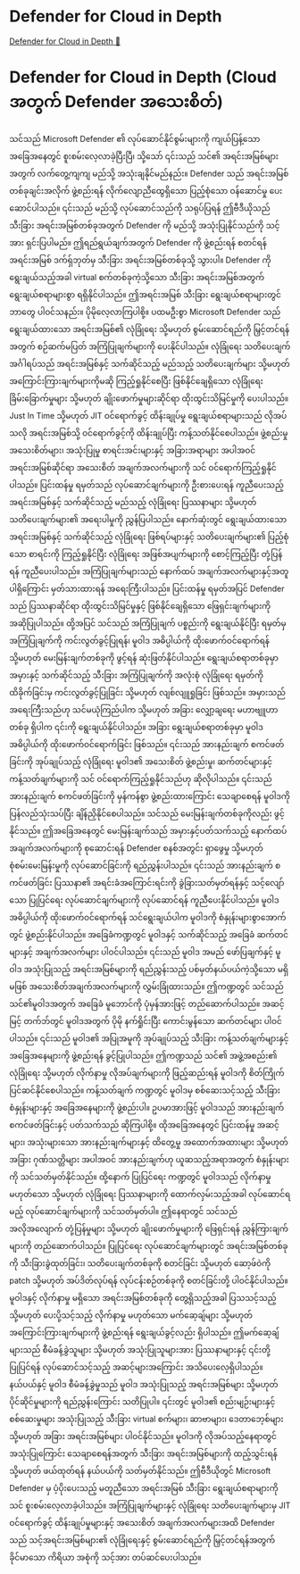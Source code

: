 # Defender for Cloud in Depth

[Defender for Cloud in Depth 🔗](https://www.coursera.org/learn/microsoft-sc-900-exam-preparation-and-practice/lecture/x7Jwo/defender-for-cloud-in-depth)

# Defender for Cloud in Depth (Cloud အတွက် Defender အသေးစိတ်)

သင်သည် Microsoft Defender ၏ လုပ်ဆောင်နိုင်စွမ်းများကို ကျယ်ပြန့်သော အခြေအနေတွင် စူးစမ်းလေ့လာခဲ့ပြီးပြီ၊ သို့သော် ၎င်းသည် သင်၏ အရင်းအမြစ်များအတွက် လက်တွေ့ကျကျ မည်သို့ အသုံးချနိုင်မည်နည်း။ Defender သည် အရင်းအမြစ်တစ်ခုချင်းအလိုက် ဖွဲ့စည်းရန် လိုက်လျောညီထွေရှိသော ပြည့်စုံသော ဝန်ဆောင်မှု ပေးဆောင်ပါသည်။ ၎င်းသည် မည်သို့ လုပ်ဆောင်သည်ကို သရုပ်ပြရန် ဤဗီဒီယိုသည် သီးခြား အရင်းအမြစ်တစ်ခုအတွက် Defender ကို မည်သို့ အသုံးပြုနိုင်သည်ကို သင့်အား ရှင်းပြပါမည်။ ဤရည်ရွယ်ချက်အတွက် Defender ကို ဖွဲ့စည်းရန် စတင်ရန် အရင်းအမြစ် ဒက်ရှ်ဘုတ်မှ သီးခြား အရင်းအမြစ်တစ်ခုသို့ သွားပါ။ Defender ကို ရွေးချယ်သည့်အခါ virtual စက်တစ်ခုကဲ့သို့သော သီးခြား အရင်းအမြစ်အတွက် ရွေးချယ်စရာများစွာ ရရှိနိုင်ပါသည်။ ဤအရင်းအမြစ် သီးခြား ရွေးချယ်စရာများတွင် ဘာတွေ ပါဝင်သနည်း။ ပိုမိုလေ့လာကြပါစို့။ ပထမဦးစွာ Microsoft Defender သည် ရွေးချယ်ထားသော အရင်းအမြစ်၏ လုံခြုံရေး သို့မဟုတ် စွမ်းဆောင်ရည်ကို မြှင့်တင်ရန်အတွက် စဉ်ဆက်မပြတ် အကြံပြုချက်များကို ပေးနိုင်ပါသည်။ လုံခြုံရေး သတိပေးချက် အင်္ဂါရပ်သည် အရင်းအမြစ်နှင့် သက်ဆိုင်သည့် မည်သည့် သတိပေးချက်များ သို့မဟုတ် အကြောင်းကြားချက်များကိုမဆို ကြည့်ရှုနိုင်စေပြီး ဖြစ်နိုင်ချေရှိသော လုံခြုံရေး ခြိမ်းခြောက်မှုများ သို့မဟုတ် ချိုးဖောက်မှုများဆိုင်ရာ ထိုးထွင်းသိမြင်မှုကို ပေးပါသည်။ Just In Time သို့မဟုတ် JIT ဝင်ရောက်ခွင့် ထိန်းချုပ်မှု ရွေးချယ်စရာများသည် လိုအပ်သလို အရင်းအမြစ်သို့ ဝင်ရောက်ခွင့်ကို ထိန်းချုပ်ပြီး ကန့်သတ်နိုင်စေပါသည်။ ဖွဲ့စည်းမှု အသေးစိတ်များ၊ အသုံးပြုမှု စာရင်းအင်းများနှင့် အခြားအရာများ အပါအဝင် အရင်းအမြစ်ဆိုင်ရာ အသေးစိတ် အချက်အလက်များကို သင် ဝင်ရောက်ကြည့်ရှုနိုင်ပါသည်။ ပြင်းထန်မှု ရမှတ်သည် လုပ်ဆောင်ချက်များကို ဦးစားပေးရန် ကူညီပေးသည့် အရင်းအမြစ်နှင့် သက်ဆိုင်သည့် မည်သည့် လုံခြုံရေး ပြဿနာများ သို့မဟုတ် သတိပေးချက်များ၏ အရေးပါမှုကို ညွှန်ပြပါသည်။ နောက်ဆုံးတွင် ရွေးချယ်ထားသော အရင်းအမြစ်နှင့် သက်ဆိုင်သည့် လုံခြုံရေး ဖြစ်ရပ်များနှင့် သတိပေးချက်များ၏ ပြည့်စုံသော စာရင်းကို ကြည့်ရှုနိုင်ပြီး လုံခြုံရေး အဖြစ်အပျက်များကို စောင့်ကြည့်ပြီး တုံ့ပြန်ရန် ကူညီပေးပါသည်။ အကြံပြုချက်များသည် နောက်ထပ် အချက်အလက်များနှင့်အတူ ပါရှိကြောင်း မှတ်သားထားရန် အရေးကြီးပါသည်။ ပြင်းထန်မှု ရမှတ်အပြင် Defender သည် ပြဿနာဆိုင်ရာ ထိုးထွင်းသိမြင်မှုနှင့် ဖြစ်နိုင်ချေရှိသော ဖြေရှင်းချက်များကို အဆိုပြုပါသည်။ ထို့အပြင် သင်သည် အကြံပြုချက် ပစ္စည်းကို ရွေးချယ်နိုင်ပြီး ရမှတ်မှ အကြံပြုချက်ကို ကင်းလွတ်ခွင့်ပြုရန်၊ မူဝါဒ အဓိပ္ပါယ်ကို ထိုးဖောက်ဝင်ရောက်ရန် သို့မဟုတ် မေးမြန်းချက်တစ်ခုကို ဖွင့်ရန် ဆုံးဖြတ်နိုင်ပါသည်။ ရွေးချယ်စရာတစ်ခုမှာ အမှားနှင့် သက်ဆိုင်သည့် သီးခြား အကြံပြုချက်ကို အလုံးစုံ လုံခြုံရေး ရမှတ်ကို ထိခိုက်ခြင်းမှ ကင်းလွတ်ခွင့်ပြုခြင်း သို့မဟုတ် လျစ်လျူရှုခြင်း ဖြစ်သည်။ အမှားသည် အရေးကြီးသည်ဟု သင်မယုံကြည်ပါက သို့မဟုတ် အခြား လျှော့ချရေး မဟာဗျူဟာတစ်ခု ရှိပါက ၎င်းကို ရွေးချယ်နိုင်ပါသည်။ အခြား ရွေးချယ်စရာတစ်ခုမှာ မူဝါဒ အဓိပ္ပါယ်ကို ထိုးဖောက်ဝင်ရောက်ခြင်း ဖြစ်သည်။ ၎င်းသည် အားနည်းချက် စကင်ဖတ်ခြင်းကို အုပ်ချုပ်သည့် လုံခြုံရေး မူဝါဒ၏ အသေးစိတ် ဖွဲ့စည်းမှု၊ ဆက်တင်များနှင့် ကန့်သတ်ချက်များကို သင် ဝင်ရောက်ကြည့်ရှုနိုင်သည်ဟု ဆိုလိုပါသည်။ ၎င်းသည် အားနည်းချက် စကင်ဖတ်ခြင်းကို မှန်ကန်စွာ ဖွဲ့စည်းထားကြောင်း သေချာစေရန် မူဝါဒကို ပြန်လည်သုံးသပ်ပြီး ချိန်ညှိနိုင်စေပါသည်။ သင်သည် မေးမြန်းချက်တစ်ခုကိုလည်း ဖွင့်နိုင်သည်။ ဤအခြေအနေတွင် မေးမြန်းချက်သည် အမှားနှင့်ပတ်သက်သည့် နောက်ထပ် အချက်အလက်များကို စုဆောင်းရန် Defender စနစ်အတွင်း ရှာဖွေမှု သို့မဟုတ် စုံစမ်းမေးမြန်းမှုကို လုပ်ဆောင်ခြင်းကို ရည်ညွှန်းပါသည်။ ၎င်းသည် အားနည်းချက် စကင်ဖတ်ခြင်း ပြဿနာ၏ အရင်းခံအကြောင်းရင်းကို ခွဲခြားသတ်မှတ်ရန်နှင့် သင့်လျော်သော ပြုပြင်ရေး လုပ်ဆောင်ချက်များကို လုပ်ဆောင်ရန် ကူညီပေးနိုင်ပါသည်။ မူဝါဒ အဓိပ္ပါယ်ကို ထိုးဖောက်ဝင်ရောက်ရန် သင်ရွေးချယ်ပါက မူဝါဒကို စံနှုန်းများစွာအောက်တွင် ဖွဲ့စည်းနိုင်ပါသည်။ အခြေခံကဏ္ဍတွင် မူဝါဒနှင့် သက်ဆိုင်သည့် အခြေခံ ဆက်တင်များနှင့် အချက်အလက်များ ပါဝင်ပါသည်။ ၎င်းသည် မူဝါဒ အမည် ဖော်ပြချက်နှင့် မူဝါဒ အသုံးပြုသည့် အရင်းအမြစ်များကို ရည်ညွှန်းသည့် ပစ်မှတ်နယ်ပယ်ကဲ့သို့သော မရှိမဖြစ် အသေးစိတ်အချက်အလက်များကို လွှမ်းခြုံထားသည်။ ဤကဏ္ဍတွင် သင်သည် သင်၏မူဝါဒအတွက် အခြေခံ မူဘောင်ကို ပုံမှန်အားဖြင့် တည်ဆောက်ပါသည်။ အဆင့်မြင့် တက်ဘ်တွင် မူဝါဒအတွက် ပိုမို နက်ရှိုင်းပြီး ကောင်းမွန်သော ဆက်တင်များ ပါဝင်ပါသည်။ ၎င်းသည် မူဝါဒ၏ အပြုအမူကို အုပ်ချုပ်သည့် သီးခြား ကန့်သတ်ချက်များနှင့် အခြေအနေများကို ဖွဲ့စည်းရန် ခွင့်ပြုပါသည်။ ဤကဏ္ဍသည် သင်၏ အဖွဲ့အစည်း၏ လုံခြုံရေး သို့မဟုတ် လိုက်နာမှု လိုအပ်ချက်များကို ဖြည့်ဆည်းရန် မူဝါဒကို စိတ်ကြိုက်ပြင်ဆင်နိုင်စေပါသည်။ ကန့်သတ်ချက် ကဏ္ဍတွင် မူဝါဒမှ စစ်ဆေးသင့်သည့် သီးခြား စံနှုန်းများနှင့် အခြေအနေများကို ဖွဲ့စည်းပါ။ ဥပမာအားဖြင့် မူဝါဒသည် အားနည်းချက် စကင်ဖတ်ခြင်းနှင့် ပတ်သက်သည် ဆိုကြပါစို့။ ထိုအခြေအနေတွင် ပြင်းထန်မှု အဆင့်များ၊ အသုံးများသော အားနည်းချက်များနှင့် ထိတွေ့မှု အထောက်အထားများ သို့မဟုတ် အခြား ဂုဏ်သတ္တိများ အပါအဝင် အားနည်းချက်ဟု ယူဆသည့်အရာအတွက် စံနှုန်းများကို သင်သတ်မှတ်နိုင်သည်။ ထို့နောက် ပြုပြင်ရေး ကဏ္ဍတွင် မူဝါဒသည် လိုက်နာမှု မဟုတ်သော သို့မဟုတ် လုံခြုံရေး ပြဿနာများကို ထောက်လှမ်းသည့်အခါ လုပ်ဆောင်ရမည့် လုပ်ဆောင်ချက်များကို သင်သတ်မှတ်ပါ။ ဤနေရာတွင် သင်သည် အလိုအလျောက် တုံ့ပြန်မှုများ သို့မဟုတ် ချိုးဖောက်မှုများကို ဖြေရှင်းရန် ညွှန်ကြားချက်များကို တည်ဆောက်ပါသည်။ ပြုပြင်ရေး လုပ်ဆောင်ချက်များတွင် အရင်းအမြစ်တစ်ခုကို သီးခြားခွဲထုတ်ခြင်း၊ သတိပေးချက်တစ်ခုကို စတင်ခြင်း သို့မဟုတ် ဆော့ဖ်ဝဲကို patch သို့မဟုတ် အပ်ဒိတ်လုပ်ရန် လုပ်ငန်းစဉ်တစ်ခုကို စတင်ခြင်းတို့ ပါဝင်နိုင်ပါသည်။ မူဝါဒနှင့် လိုက်နာမှု မရှိသော အရင်းအမြစ်တစ်ခုကို တွေ့ရှိသည့်အခါ ပြသသင့်သည့် သို့မဟုတ် ပေးပို့သင့်သည့် လိုက်နာမှု မဟုတ်သော မက်ဆေ့ချ်များ သို့မဟုတ် အကြောင်းကြားချက်များကို ဖွဲ့စည်းရန် ရွေးချယ်ခွင့်လည်း ရှိပါသည်။ ဤမက်ဆေ့ချ်များသည် စီမံခန့်ခွဲသူများ သို့မဟုတ် အသုံးပြုသူများအား ပြဿနာများနှင့် ၎င်းတို့ ပြုပြင်ရန် လုပ်ဆောင်သင့်သည့် အဆင့်များအကြောင်း အသိပေးလေ့ရှိပါသည်။ နယ်ပယ်နှင့် မူဝါဒ စီမံခန့်ခွဲမှုသည် မူဝါဒ အသုံးပြုသည့် အရင်းအမြစ်များ သို့မဟုတ် ပိုင်ဆိုင်မှုများကို ရည်ညွှန်းကြောင်း သတိပြုပါ။ ၎င်းတွင် မူဝါဒ၏ စည်းမျဉ်းများနှင့် စစ်ဆေးမှုများ အသုံးပြုသည့် သီးခြား virtual စက်များ၊ ဆာဗာများ၊ ဒေတာဘေ့စ်များ သို့မဟုတ် အခြား အရင်းအမြစ်များ ပါဝင်နိုင်သည်။ မူဝါဒကို လိုအပ်သည့်နေရာတွင် အသုံးပြုကြောင်း သေချာစေရန်အတွက် သီးခြား အရင်းအမြစ်များကို ထည့်သွင်းရန် သို့မဟုတ် ဖယ်ထုတ်ရန် နယ်ပယ်ကို သတ်မှတ်နိုင်သည်။ ဤဗီဒီယိုတွင် Microsoft Defender မှ ပံ့ပိုးပေးသည့် မတူညီသော အရင်းအမြစ် သီးခြား ရွေးချယ်စရာများကို သင် စူးစမ်းလေ့လာခဲ့ပါသည်။ အကြံပြုချက်များနှင့် လုံခြုံရေး သတိပေးချက်များမှ JIT ဝင်ရောက်ခွင့် ထိန်းချုပ်မှုများနှင့် အသေးစိတ် အချက်အလက်များအထိ Defender သည် သင့်အရင်းအမြစ်များ၏ လုံခြုံရေးနှင့် စွမ်းဆောင်ရည်ကို မြှင့်တင်ရန်အတွက် ခိုင်မာသော ကိရိယာ အစုံကို သင့်အား တပ်ဆင်ပေးပါသည်။
